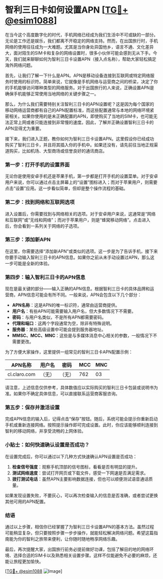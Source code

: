 # 智利三日卡如何设置APN [[TG💪+ @esim1088](https://t.me/s/esim1088)]

在当今这个高度数字化的时代，手机网络已经成为我们生活中不可或缺的一部分。无论是工作还是娱乐，我们都离不开稳定的网络支持。然而，在出国旅行时，手机网络的使用往往成为一大难题。尤其是当你身处异国他乡，语言不通、文化差异大，面对陌生的SIM卡和复杂的网络设置时，很多小伙伴可能会感到无从下手。今天，我们就来聊聊如何为智利三日卡设置APN（接入点名称），帮助大家轻松搞定海外网络问题。

首先，让我们了解一下什么是APN。APN是移动设备连接到互联网或特定网络服务时使用的标识符。简单来说，它就像是手机网络与运营商之间的桥梁，决定了你的手机能够访问哪种类型的网络服务。对于出国旅行的人来说，正确设置APN是确保手机能够正常使用当地网络的关键步骤之一。

那么，为什么我们需要特别关注智利三日卡的APN设置呢？这是因为每个国家的移动网络运营商都有自己的APN配置标准，而这些配置通常与本地的网络环境紧密相关。如果你使用的是未正确配置的APN，即使购买了当地的SIM卡，也可能无法正常上网或者只能连接到非常慢的速度。因此，了解并正确设置智利三日卡的APN显得尤为重要。

接下来，我们进入正题，教你如何为智利三日卡设置APN。这里假设你已经成功购买了智利三日卡，并且将其插入你的手机中。如果还没有，请先前往当地正规渠道购买，比如机场、大型商场或信誉良好的通讯商店。

### 第一步：打开手机的设置界面

无论你是使用安卓手机还是苹果手机，第一步都是打开手机的设置菜单。对于安卓用户来说，你可以通过点击主屏幕上的“设置”图标进入；而对于苹果用户，则需要点击“设置”应用。这一步看似简单，但却是整个操作流程的基础。

### 第二步：找到网络和互联网选项

进入设置后，你需要找到与网络相关的选项。对于安卓用户来说，这通常是“网络和互联网”或“无线和网络”；而对于苹果用户，则是“蜂窝移动网络”。点击进入后，你会看到一系列关于网络的子选项。

### 第三步：添加新APN

在这里，你需要选择“添加新APN”或类似的选项。这一步是为了告诉手机，接下来你要手动输入智利三日卡的APN信息。如果你之前从未手动设置过APN，那么这一步可能是全新的体验。

### 第四步：输入智利三日卡的APN信息

现在是最关键的部分——输入正确的APN信息。根据智利三日卡的具体品牌和运营商，APN信息可能会有所不同。一般来说，APN会包含以下几个部分：

- **APN名称**：这是APN的唯一标识符，通常由运营商提供。
- **用户名**：有些APN可能需要输入用户名，但大多数情况下不需要。
- **密码**：与用户名类似，不是所有APN都需要密码。
- **代理和端口**：这两个字段通常为空，除非有特殊说明。
- **服务器**：某些高级设置中可能会提到服务器地址。
- **MMSC、MCC、MNC**：这些是与多媒体消息中心相关的参数，一般情况下不需要更改。

为了方便大家操作，这里提供一组常见的智利三日卡APN配置示例：

| APN名称 | 用户名 | 密码 | MCC | MNC |
| --- | --- | --- | --- | --- |
| cl.claro.com | （无） | （无） | 762 | 03 |

请注意，上述信息仅供参考，具体数值应以实际购买的智利三日卡包装或说明书为准。如果你不确定具体信息，可以直接联系运营商客服咨询。

### 第五步：保存并激活设置

完成APN信息的输入后，记得点击“保存”按钮。随后，系统可能会提示你重新启动手机或重新连接网络。按照提示操作即可完成设置。此时，你应该能够顺利连接到智利的移动网络，并享受流畅的上网体验。

### 小贴士：如何快速确认设置是否成功？

在设置完成后，你可以通过以下几种方式快速确认APN设置是否成功：

1. **检查信号强度**：观察手机顶部的信号图标，看看是否有明显的提升。
2. **测试网络速度**：尝试打开网页或下载文件，感受一下网速是否满足需求。
3. **拨打测试电话**：虽然APN主要影响数据连接，但也可以顺便测试语音通话质量。

如果发现设置失败，不要灰心，可以再次检查输入的信息是否准确，或者尝试更换其他可用的APN配置。

### 结语

通过以上步骤，相信你已经掌握了为智利三日卡设置APN的基本方法。虽然过程可能稍显复杂，但只要按照步骤一步步操作，就能轻松解决网络问题。希望这篇指南能为你的智利之旅带来便利，让你随时随地畅享网络乐趣。

最后，再次提醒大家，出国旅行前务必提前做好功课，包括了解目的地的网络环境、选择合适的SIM卡以及熟悉相关设置步骤。这样不仅能避免不必要的麻烦，还能让旅程更加愉快。

[[TG💪+ @esim1088](https://t.me/s/esim1088) ![Image](https://i.postimg.cc/4NQfJmqS/Snipaste-2025-05-13-00-14-12.png)]